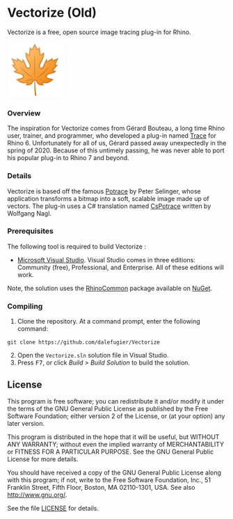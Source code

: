 # Vectorize (Old)
Vectorize is a free, open source image tracing plug-in for Rhino.

<img width="128" height="128" src="https://github.com/dalefugier/VectorizeOld/raw/main/Tools/Vectorize.png">

### Overview

The inspiration for Vectorize comes from Gérard Bouteau, a long time Rhino user, trainer, and programmer, who developed a plug-in named [Trace](https://www.food4rhino.com/app/trace) for Rhino 6. Unfortunately for all of us, Gérard passed away unexpectedly in the spring of 2020. Because of this untimely passing, he was never able to port his popular plug-in to Rhino 7 and beyond.

### Details

Vectorize is based off the famous [Potrace](http://potrace.sourceforge.net/) by Peter Selinger, whose application transforms a bitmap into a soft, scalable image made up of vectors. The plug-in uses a C# translation named [CsPotrace](https://www.drawing3d.de/Downloads.aspx) written by Wolfgang Nagl.

### Prerequisites

The following tool is required to build Vectorize :

- [Microsoft Visual Studio](https://visualstudio.microsoft.com/). Visual Studio comes in three editions: Community (free), Professional, and Enterprise. All of these editions will work.

Note, the solution uses the [RhinoCommon](https://www.nuget.org/packages/rhinocommon) package available on [NuGet](https://www.nuget.org/).

### Compiling

1. Clone the repository. At a command prompt, enter the following command:

```
git clone https://github.com/dalefugier/Vectorize
```

2. Open the `Vectorize.sln` solution file in Visual Studio.
3. Press <kbd>F7</kbd>, or click *Build > Build Solution*  to build the solution.

## License

This program is free software; you can redistribute it and/or modify it under the terms of the GNU General Public License as published by the Free Software Foundation; either version 2 of the License, or (at your option) any later version.

This program is distributed in the hope that it will be useful, but WITHOUT ANY WARRANTY; without even the implied warranty of MERCHANTABILITY or FITNESS FOR A PARTICULAR PURPOSE.  See the GNU General Public License for more details.

You should have received a copy of the GNU General Public License along with this program; if not, write to the Free Software Foundation, Inc., 51 Franklin Street, Fifth Floor, Boston, MA 02110-1301, USA. See also http://www.gnu.org/.

See the file [LICENSE](https://github.com/dalefugier/Vectorize/blob/master/LICENSE) for details.
